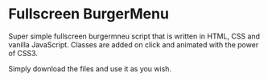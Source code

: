 # Fullscreen BurgerMenu
Super simple fullscreen burgermneu script that is written in HTML, CSS and vanilla JavaScript. Classes are added on click and animated with the power of CSS3.

Simply download the files and use it as you wish.
